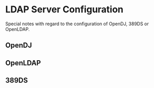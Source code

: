 # LDAP Server Configuration

Special notes with regard to the configuration of OpenDJ, 389DS or OpenLDAP.

## OpenDJ

## OpenLDAP

## 389DS

